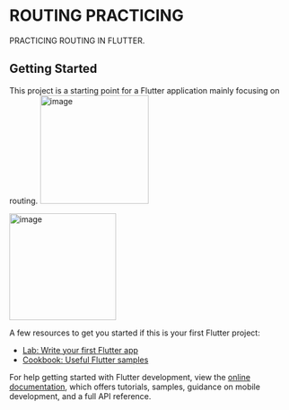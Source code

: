 # ROUTING PRACTICING

PRACTICING ROUTING IN FLUTTER.

## Getting Started

This project is a starting point for a Flutter application mainly focusing on routing.
<img width="193" alt="image" src="https://github.com/user-attachments/assets/dddde898-a81a-4699-ac86-ece88e376338">

<img width="190" alt="image" src="https://github.com/user-attachments/assets/b95b7e6e-aeb8-4702-baf6-3951b9e34a53">



A few resources to get you started if this is your first Flutter project:

- [Lab: Write your first Flutter app](https://docs.flutter.dev/get-started/codelab)
- [Cookbook: Useful Flutter samples](https://docs.flutter.dev/cookbook)

For help getting started with Flutter development, view the
[online documentation](https://docs.flutter.dev/), which offers tutorials,
samples, guidance on mobile development, and a full API reference.
